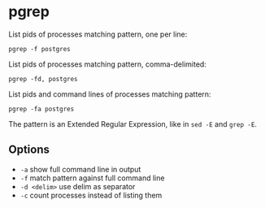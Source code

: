 # pgrep

List pids of processes matching pattern, one per line:

```
pgrep -f postgres
```

List pids of processes matching pattern, comma-delimited:

```
pgrep -fd, postgres
```

List pids and command lines of processes matching pattern:

```
pgrep -fa postgres
```

The pattern is an Extended Regular Expression, like in `sed -E` and
`grep -E`.

## Options

* `-a` show full command line in output
* `-f` match pattern against full command line
* `-d <delim>` use delim as separator
* `-c` count processes instead of listing them
